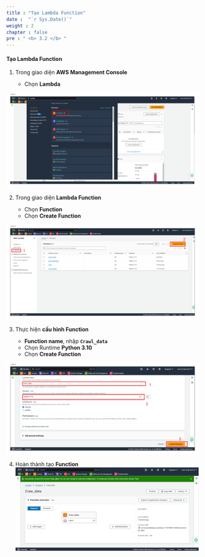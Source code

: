 ```yaml
---
title : "Tạo Lambda Function"
date :  "`r Sys.Date()`" 
weight : 2 
chapter : false
pre : " <b> 3.2 </b> "
---
```


#### Tạo Lambda Function

1. Trong giao diện **AWS Management Console**

   - Chọn **Lambda**

![Create VPC](/images/3-Prerequiste/3.2-lambda/1.png?featherlight=false&width=90pc)

2. Trong giao diện **Lambda Function**

   - Chọn **Function**
   - Chọn **Create Function**

![Create VPC](/images/3-Prerequiste/3.2-lambda/2.png?featherlight=false&width=90pc)


3. Thực hiện **cấu hình Function**

   - **Function name**, nhập **```Crawl_data```**
   - Chọn Runtime **Python 3.10**
   - Chọn **Create Function**

![Create VPC](/images/3-Prerequiste/3.2-lambda/3.png?featherlight=false&width=90pc)


4. Hoàn thành tạo **Function**
![Create VPC](/images/3-Prerequiste/3.2-lambda/4.png?featherlight=false&width=90pc)



<!-- {{% notice tip %}}
Một điểm đáng chú ý nữa là các subnet về cơ bản đều giống nhau, thông qua cấu hình route table và cấp phát public IP address mà chúng ta mới phân chia ra Public và Private Subnet.
{{% /notice %}} -->




